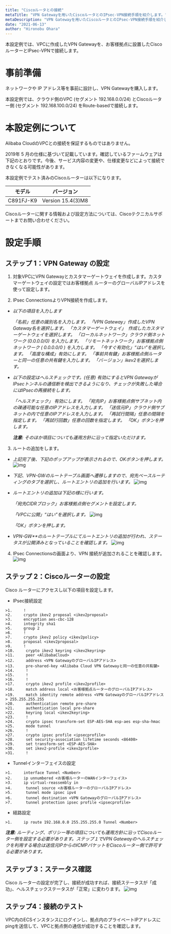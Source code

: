 ```yaml
---
title: "Ciscoルータとの接続"
metaTitle: "VPN Gatewayを用いたCiscoルータとのIPsec-VPN接続手順を紹介します。"
metaDescription: "VPN Gatewayを用いたCiscoルータとのIPsec-VPN接続手順を紹介します。"
date: "2021-06-13"
author: "Hironobu Ohara"
---
```



<!-- descriptionがコンテンツの前に表示されます -->

<!-- コンテンツを書くときはこの下に記載ください -->

本設定例では、VPCに作成したVPN Gatewayを、お客様拠点に設置したCiscoルーターとIPsec-VPNで接続します。

# 事前準備

ネットワークや IP アドレス等を事前に設計し、VPN Gatewayを購入します。

本設定例では、クラウド側のVPC (セグメント 192.168.0.0/24) とCiscoルーター側 (セグメント 192.168.100.0/24) をRoute-basedで接続します。

# 本設定例について

Alibaba CloudのVPCとの接続を保証するものではありません。

2019年 5 月の仕様に基づいて記載しています。確認しているファームウェアは下記のとおりです。今後、サービス内容の変更や、仕様変更などによって接続できなくなる可能性があります。

本設定例でテスト済みのCiscoルーターは以下になります。

| **モデル** | **バージョン**    |
| ---------- | ----------------- |
| C891FJ-K9  | Version 15.4(3)M8 |

Ciscoルーターに関する情報および設定方法については、Ciscoテクニカルサポートまでお問い合わせください。

# 設定手順

## ステップ 1：VPN Gateway の設定

1. 対象VPCにVPN Gatewayとカスタマーゲートウェイを作成します。カスタマーゲートウェイの設定ではお客様拠点 ルーターのグローバルIPアドレスを使って設定します。

2. IPsec ConnectionsよりVPN接続を作成します。

- *以下の項目を入力します*

  *「名前」任意の識別名を入力します。*
  *「VPN Gateway」作成したVPN Gateway名を選択します。*
  *「カスタマーゲートウェイ」　作成したカスタマーゲートウェイを選択します。*
  *「ローカルネットワーク」クラウド側ネットワーク (0.0.0.0/0) を入力します。*
  *「リモートネットワーク」お客様拠点側ネットワーク ( 0.0.0.0/0 ) を入力します。*
  *「今すぐ有効化」“はい”を選択します。*
  *「高度な構成」有効にします。*
  *「事前共有鍵」お客様拠点側ルーターと同一の任意の共有鍵を入力します。*
  *「バージョン」ikev2を選択します。*

- *以下の設定はヘルスチェックです。(任意)*
  *有効にするとVPN GatewayがIPsecトンネルの通信断を検出できるようになり、チェックが失敗した場合にはIPsecの再接続をします。*

  *「ヘルスチェック」 有効にします。*
  *「宛先IP」お客様拠点側サブネット内の疎通可能な任意のIPアドレスを入力します。*
  *「送信元IP」クラウド側サブネットの内で任意のIPアドレスを入力します。*
  *「再試行間隔」任意の間隔を指定します。*
  *「再試行回数」任意の回数を指定します。*
  *「OK」ボタンを押します。*

  ***注意:*** *そのほか項目についても運用方針に沿って指定いただけます。*

3. ルートの追加をします。

- *上記完了後、下記のポップアップが表示されるので、OKボタンを押します。*
  ![img](https://raw.githubusercontent.com/ohiro18/ts.dev/master/content/network-connect-case/images/cm-001.png)

- *下記、VPN-GWのルートテーブル画面へ遷移しますので、宛先ベースルーティングのタブを選択し、ルートエントリの追加を行います。*
  ![img](https://raw.githubusercontent.com/ohiro18/ts.dev/master/content/network-connect-case/images/cm-002.png)

- *ルートエントリの追加は下記の様に行います。*

  *「宛先CIDRブロック」お客様拠点側セグメントを設定します。*

  *「VPCに公開」“はい”を選択します。*
  ![img](https://raw.githubusercontent.com/ohiro18/ts.dev/master/content/network-connect-case/images/cm-003.png)

  *「OK」ボタンを押します。*

- *VPN-GW**のルートテーブルにてルートエントリの追加が行われ、ステータスが公開済みとなっていることを確認します。*
  ![img](https://raw.githubusercontent.com/ohiro18/ts.dev/master/content/network-connect-case/images/cm-004.png)

4. IPsec Connectionsの画面より、VPN 接続が追加されることを確認します。
    ![img](https://raw.githubusercontent.com/ohiro18/ts.dev/master/content/network-connect-case/images/cm-005.png)


## ステップ 2：Ciscoルーターの設定

Cisco ルーターにアクセスし以下の項目を設定します。

-  IPsec接続設定

```
>1.     !
>2.     crypto ikev2 proposal <ikev2proposal>
>3.     encryption aes-cbc-128
>4.     integrity sha1
>5.     group 2
>6.     !
>7.     crypto ikev2 policy <ikev2policy>
>8.     proposal <ikev2proposal>
>9.     !
>10.     crypto ikev2 keyring <ikev2keyring>
>11.     peer <AlibabaCloud>
>12.     address <VPN GatewayのグローバルIPアドレス>
>13.     pre-shared-key <Alibaba Cloud VPN Gatewayと同一の任意の共有鍵>
>14.     !
>15.     !
>16.     !
>17.     crypto ikev2 profile <ikev2profile>
>18.     match address local <お客様拠点ルーターのグローバルIPアドレス>
>19.     match identity remote address <VPN GatewayのグローバルIPアドレス> 255.255.255.255
>20.     authentication remote pre-share
>21.     authentication local pre-share
>22.     keyring local <ikev2keyring>
>23.     !
>24.     crypto ipsec transform-set ESP-AES-SHA esp-aes esp-sha-hmac
>25.     mode tunnel
>26.     !
>27.     crypto ipsec profile <ipsecprofile>
>28.     set security-association lifetime seconds <86400>
>29.     set transform-set <ESP-AES-SHA>
>30.     set ikev2-profile <ikev2profile>
>31.     !
```

-  Tunnelインターフェイスの設定
```
>1.     interface Tunnel <Number>
>2.     ip unnumbered <お客様ルーターのWANインターフェイス>
>3.     ip virtual-reassembly in
>4.      tunnel source <お客様ルーターのグローバルIPアドレス>
>5.      tunnel mode ipsec ipv4
>6.      tunnel destination <VPN GatewayのグローバルIPアドレス>
>7.      tunnel protection ipsec profile <ipsecprofile>
```

-  経路設定
```
>1.     ip route 192.168.0.0 255.255.255.0 Tunnel <Number>
```

  ***注意:*** *ルーティング、ポリシー等の項目についても運用方針に沿ってCiscoルーター側を設定する必要があります。ステップ１でVPN Gatewayのヘルスチェックを利用する場合は送信元IPからのICMPパケットをCiscoルーター側で許可する必要があります。*

## ステップ 3：ステータス確認

Cisco ルーターの設定が完了し、接続が成功すれば、接続ステータスが「成功」、ヘルスチェックステータスが「正常」に変わります。
  ![img](https://raw.githubusercontent.com/ohiro18/ts.dev/master/content/network-connect-case/images/cm-006.png)

## ステップ4：接続のテスト

VPC内のECSインスタンスにログインし、拠点内のプライベートIPアドレスにpingを送信して、VPCと拠点側の通信が成功することを確認します。
